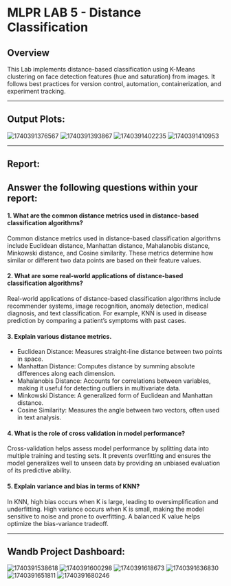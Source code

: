 # MLPR LAB 5 - Distance Classification

## Overview
This Lab implements distance-based classification using K-Means clustering on face detection features (hue and saturation) from images. It follows best practices for version control, automation, containerization, and experiment tracking.

-------------------------------------

## Output Plots:
![1740391376567](image/README/1740391376567.png)
![1740391393867](image/README/1740391393867.png)
![1740391402235](image/README/1740391402235.png)
![1740391410953](image/README/1740391410953.png)

-------------------------------------

## Report:
## Answer the following questions within your report:

#### 1. What are the common distance metrics used in distance-based classification algorithms? 
Common distance metrics used in distance-based classification algorithms include Euclidean distance, Manhattan distance, Mahalanobis distance, Minkowski distance, and Cosine similarity. These metrics determine how similar or different two data points are based on their feature values.

#### 2. What are some real-world applications of distance-based classification algorithms?
Real-world applications of distance-based classification algorithms include recommender systems, image recognition, anomaly detection, medical diagnosis, and text classification. For example, KNN is used in disease prediction by comparing a patient’s symptoms with past cases.

#### 3. Explain various distance metrics. 
- Euclidean Distance: Measures straight-line distance between two points in space.
- Manhattan Distance: Computes distance by summing absolute differences along each dimension.
- Mahalanobis Distance: Accounts for correlations between variables, making it useful for detecting outliers in multivariate data.
- Minkowski Distance: A generalized form of Euclidean and Manhattan distance.
- Cosine Similarity: Measures the angle between two vectors, often used in text analysis.

#### 4. What is the role of cross validation in model performance? 
Cross-validation helps assess model performance by splitting data into multiple training and testing sets. It prevents overfitting and ensures the model generalizes well to unseen data by providing an unbiased evaluation of its predictive ability.

#### 5. Explain variance and bias in terms of KNN? 
In KNN, high bias occurs when K is large, leading to oversimplification and underfitting. High variance occurs when K is small, making the model sensitive to noise and prone to overfitting. A balanced K value helps optimize the bias-variance tradeoff.

-------------------------------------
## Wandb Project Dashboard:
![1740391538618](image/README/1740391538618.png)
![1740391600298](image/README/1740391600298.png)
![1740391618673](image/README/1740391618673.png)
![1740391636830](image/README/1740391636830.png)
![1740391651811](image/README/1740391651811.png)
![1740391680246](image/README/1740391680246.png)
